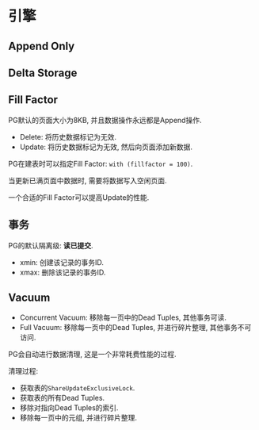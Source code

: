 # 引擎

## Append Only

## Delta Storage

## Fill Factor

PG默认的页面大小为8KB, 并且数据操作永远都是Append操作.

* Delete: 将历史数据标记为无效.
* Update: 将历史数据标记为无效, 然后向页面添加新数据.

PG在建表时可以指定Fill Factor: `with (fillfactor = 100)`.

当更新已满页面中数据时, 需要将数据写入空闲页面.

一个合适的Fill Factor可以提高Update的性能.

## 事务

PG的默认隔离级: **读已提交**.

* xmin: 创建该记录的事务ID.
* xmax: 删除该记录的事务ID.

## Vacuum

* Concurrent Vacuum: 移除每一页中的Dead Tuples, 其他事务可读.
* Full Vacuum: 移除每一页中的Dead Tuples, 并进行碎片整理, 其他事务不可访问.

PG会自动进行数据清理, 这是一个非常耗费性能的过程.

清理过程:

* 获取表的`ShareUpdateExclusiveLock`.
* 获取表的所有Dead Tuples.
* 移除对指向Dead Tuples的索引.
* 移除每一页中的元组, 并进行碎片整理.